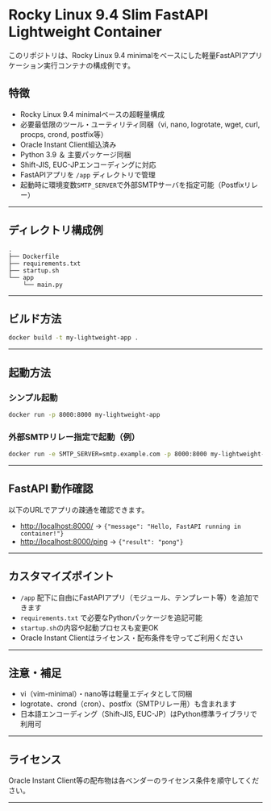 # Rocky Linux 9.4 Slim FastAPI Lightweight Container

このリポジトリは、Rocky Linux 9.4 minimalをベースにした軽量FastAPIアプリケーション実行コンテナの構成例です。

## 特徴

* Rocky Linux 9.4 minimalベースの超軽量構成
* 必要最低限のツール・ユーティリティ同梱（vi, nano, logrotate, wget, curl, procps, crond, postfix等）
* Oracle Instant Client組込済み
* Python 3.9 ＆ 主要パッケージ同梱
* Shift-JIS, EUC-JPエンコーディングに対応
* FastAPIアプリを `/app` ディレクトリで管理
* 起動時に環境変数`SMTP_SERVER`で外部SMTPサーバを指定可能（Postfixリレー）

---

## ディレクトリ構成例

```
.
├── Dockerfile
├── requirements.txt
├── startup.sh
└── app
    └── main.py
```

---

## ビルド方法

```sh
docker build -t my-lightweight-app .
```

---

## 起動方法

### シンプル起動

```sh
docker run -p 8000:8000 my-lightweight-app
```

### 外部SMTPリレー指定で起動（例）

```sh
docker run -e SMTP_SERVER=smtp.example.com -p 8000:8000 my-lightweight-app
```

---

## FastAPI 動作確認

以下のURLでアプリの疎通を確認できます。

* [http://localhost:8000/](http://localhost:8000/)
  → `{"message": "Hello, FastAPI running in container!"}`
* [http://localhost:8000/ping](http://localhost:8000/ping)
  → `{"result": "pong"}`

---

## カスタマイズポイント

* `/app` 配下に自由にFastAPIアプリ（モジュール、テンプレート等）を追加できます
* `requirements.txt` で必要なPythonパッケージを追記可能
* `startup.sh`の内容や起動プロセスも変更OK
* Oracle Instant Clientはライセンス・配布条件を守ってご利用ください

---

## 注意・補足

* vi（vim-minimal）・nano等は軽量エディタとして同梱
* logrotate、crond（cron）、postfix（SMTPリレー用）も含まれます
* 日本語エンコーディング（Shift-JIS, EUC-JP）はPython標準ライブラリで利用可

---

## ライセンス

Oracle Instant Client等の配布物は各ベンダーのライセンス条件を順守してください。

---
